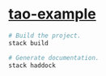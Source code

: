 # [tao-example][]

``` sh
# Build the project.
stack build

# Generate documentation.
stack haddock
```

[tao-example]: https://github.com/jship/tao
